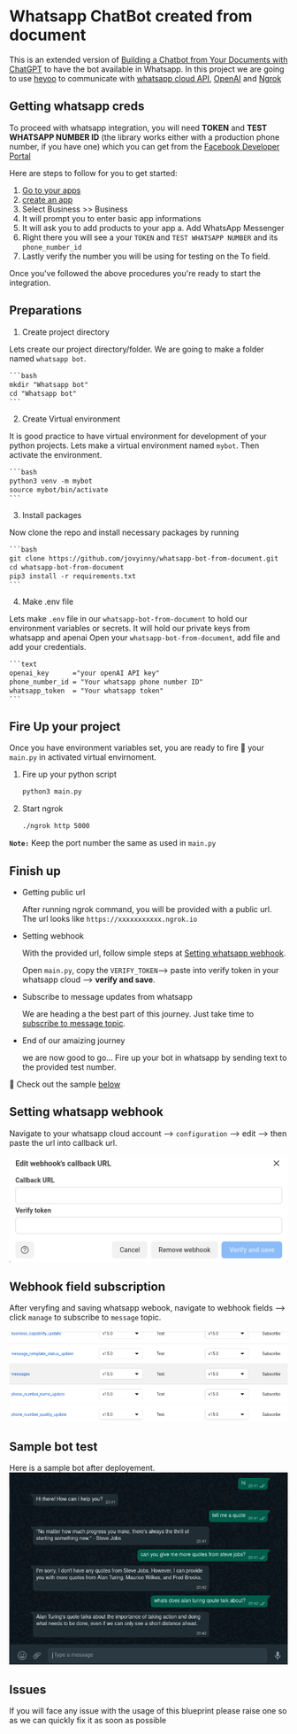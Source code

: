 # Whatsapp ChatBot created from document

This is an extended version of [Building a Chatbot from Your Documents with ChatGPT](https://blog.neurotech.africa/how-i-created-a-chatbot-that-transformed-my-company-using-68-documents-and-chatgpt/) to have the bot available in Whatsapp. In this project we are going to use [heyoo](https://github.com/Neurotech-HQ/heyoo) to communicate with [whatsapp cloud API](https://developers.facebook.com/docs/whatsapp/cloud-api/), [OpenAI](https://openai.com/) and [Ngrok](https://ngrok.com/)

## Getting whatsapp creds

To proceed with whatsapp integration, you will need **TOKEN** and **TEST WHATSAPP NUMBER ID** (the library works either with a production phone number, if you have one) which you can get from the [Facebook Developer Portal](https://developers.facebook.com/)

Here are steps to follow for you to get started:

  1. [Go to your apps](https://developers.facebook.com/apps)
  2. [create an app](https://developers.facebook.com/apps/create/)
  3. Select Business >> Business
  4. It will prompt you to enter basic app informations
  5. It will ask you to add products to your app a. Add WhatsApp Messenger
  6. Right there you will see a your `TOKEN` and `TEST WHATSAPP NUMBER` and its `phone_number_id`
  7. Lastly verify the number you will be using for testing on the To field.

Once you've followed the above procedures you're ready to start the integration.

## Preparations

1. Create  project directory

Lets create our project directory/folder. We are going to make a folder named `whatsapp bot`.

    ```bash
    mkdir "Whatsapp bot"
    cd "Whatsapp bot"
    ```

2. Create Virtual environment

It is good practice to have virtual environment for development of your python projects. Lets make a virtual environment named `mybot`. Then activate the environment.

    ```bash
    python3 venv -m mybot
    source mybot/bin/activate
    ```

3. Install packages

Now clone the repo and install necessary packages by running

    ```bash
    git clone https://github.com/jovyinny/whatsapp-bot-from-document.git
    cd whatsapp-bot-from-document
    pip3 install -r requirements.txt
    ```

4. Make .env file

Lets make `.env` file in our `whatsapp-bot-from-document` to hold our environment variables or secrets. It will hold our private keys from whatsapp and apenai
Open your `whatsapp-bot-from-document`, add file and add your credentials.

    ```text
    openai_key      ="your openAI API key"
    phone_number_id = "Your whatsapp phone number ID"
    whatsapp_token  = "Your whatsapp token"
    ```

## Fire Up your project

Once you have environment variables set, you are ready to fire 🚀 your `main.py` in activated virtual envirnoment.

1. Fire up your python script
  
    ```bash
    python3 main.py
    ```
  
2. Start ngrok

   ```bash
   ./ngrok http 5000
   ```

**`Note:`** Keep the port number the same as used in `main.py`

## Finish up

- Getting public url

  After running ngrok command, you will be provided with a public url. The url looks like `https://xxxxxxxxxxx.ngrok.io`

- Setting webhook

  With the provided url, follow simple steps at [Setting whatsapp webhook](#setting-whatsapp-webhook).

  Open `main.py`, copy the `VERIFY_TOKEN`--> paste into verify token in your whatsapp cloud --> **verify and save**.

- Subscribe to message updates from whatsapp

  We are heading a the best part of this journey. Just take time to [subscribe to message topic](#webhook-field-subscription).

- End of our amaizing journey

  we are now good to go... Fire up your bot in whatsapp by sending text to the provided test number.

🏁 Check out the sample [below](#sample-bot-test)

## Setting whatsapp webhook

Navigate to your whatsapp cloud account --> `configuration` --> edit --> then paste the url into callback url.

![Web hook setup](./img/webhook_setup.png)

## Webhook field subscription

After veryfing and saving whatsapp webook, navigate to webhook fields --> click `manage` to subscribe to `message` topic.

![Webhook fields subscription](./img/webhook_subscription.png)

## Sample bot test

Here is a sample bot after deployement.
![sample test output](./img/sample.png)

## Issues

If you will face any issue with the usage of this blueprint please raise one so as we can quickly fix it as soon as possible
